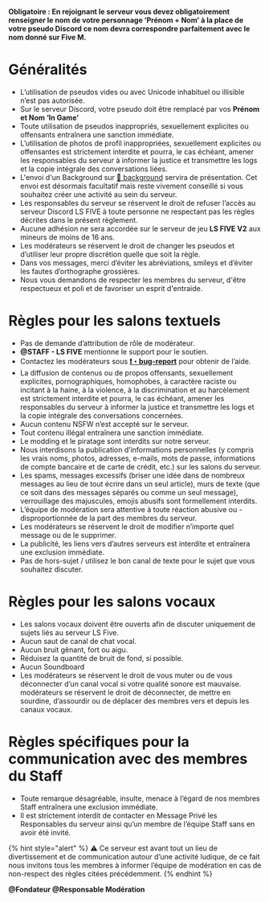 
 **Obligatoire : En rejoignant le serveur vous devez obligatoirement renseigner le nom de votre personnage ‘Prénom + Nom’  à la place de votre pseudo Discord ce nom devra correspondre parfaitement avec le nom donné sur Five M.**

# Généralités

- L’utilisation de pseudos vides ou avec Unicode inhabituel ou illisible n’est pas autorisée.
- Sur le serveur Discord, votre pseudo doit être remplacé par vos **Prénom et Nom ‘In Game’**
- Toute utilisation de pseudos inappropriés, sexuellement explicites ou offensants entraînera une sanction immédiate.
- L’utilisation de photos de profil inappropriées, sexuellement explicites ou offensantes est strictement interdite et pourra, le cas échéant, amener les responsables du serveur à informer la justice et transmettre les logs et la copie intégrale des conversations liées.
- L'envoi d'un Background sur [📝 background](https://discordapp.com/channels/1096757086706225192/1241868884475121704) servira de présentation. Cet envoi est désormais facultatif mais reste vivement conseillé si vous souhaitez créer une activité au sein du serveur.
- Les responsables du serveur se réservent le droit de refuser l’accès au serveur Discord LS FIVE à toute personne ne respectant pas les règles décrites dans le présent règlement.
- Aucune adhésion ne sera accordée sur le serveur de jeu **LS FIVE V2** aux mineurs de moins de 16 ans.
- Les modérateurs se réservent le droit de changer les pseudos et d’utiliser leur propre discrétion quelle que soit la règle.
- Dans vos messages, merci d’éviter les abréviations, smileys et d’éviter les fautes d’orthographe grossières.
- Nous vous demandons de respecter les membres du serveur, d'être respectueux et poli et de favoriser un esprit d'entraide.

# **Règles pour les salons textuels**

- Pas de demande d’attribution de rôle de modérateur.
- **@STAFF - LS FIVE** mentionne le support pour le soutien.
- Contactez les modérateurs sous [**❗・bug-report**](https://discord.com/channels/1096757086706225192/1124861004740821043) pour obtenir de l’aide.
- La diffusion de contenus ou de propos offensants, sexuellement explicites, pornographiques, homophobes, à caractère raciste ou incitant à la haine, à la violence, à la discrimination et au harcèlement est strictement interdite et pourra, le cas échéant, amener les responsables du serveur à informer la justice et transmettre les logs et la copie intégrale des conversations concernées.
- Aucun contenu NSFW n’est accepté sur le serveur.
- Tout contenu illégal entraînera une sanction immédiate.
- Le modding et le piratage sont interdits sur notre serveur.
- Nous interdisons la publication d’informations personnelles (y compris les vrais noms, photos, adresses, e-mails, mots de passe, informations de compte bancaire et de carte de crédit, etc.) sur les salons du serveur.
- Les spams, messages excessifs (briser une idée dans de nombreux messages au lieu de tout écrire dans un seul article), murs de texte (que ce soit dans des messages séparés ou comme un seul message), verrouillage des majuscules, emojis abusifs sont formellement interdits.
- L’équipe de modération sera attentive à toute réaction abusive ou - disproportionnée de la part des membres du serveur.
- Les modérateurs se réservent le droit de modifier n’importe quel message ou de le supprimer.
- La publicité, les liens vers d’autres serveurs est interdite et entraînera une exclusion immédiate.
- Pas de hors-sujet / utilisez le bon canal de texte pour le sujet que vous souhaitez discuter.

# Règles pour les salons vocaux

- Les salons vocaux doivent être ouverts afin de discuter uniquement de sujets liés au serveur LS Five.
- Aucun saut de canal de chat vocal.
- Aucun bruit gênant, fort ou aigu.
- Réduisez la quantité de bruit de fond, si possible.
- Aucun Soundboard
- Les modérateurs se réservent le droit de vous muter ou de vous déconnecter d’un canal vocal si votre qualité sonore est mauvaise.
modérateurs se réservent le droit de déconnecter, de mettre en sourdine, d’assourdir ou de déplacer des membres vers et depuis les canaux vocaux.

# Règles spécifiques pour la communication avec des membres du Staff

- Toute remarque désagréable, insulte, menace à l’égard de nos membres Staff entraînera une exclusion immédiate.
- Il est strictement interdit de contacter en Message Privé les Responsables du serveur ainsi qu’un membre de l’équipe Staff sans en avoir été invité.

{% hint style="alert" %}
⚠️ Ce serveur est avant tout un lieu de divertissement et de communication autour d’une activité ludique, de ce fait nous invitons tous les membres à informer l’équipe de modération en cas de non-respect des règles citées précédemment.
{% endhint %}


**@Fondateur
@Responsable Modération**